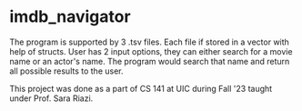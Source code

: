 # imdb_navigator

The program is supported by 3 .tsv files. Each file if stored in a vector with help of structs.
User has 2 input options, they can either search for a movie name or an actor's name.
The program would search that name and return all possible results to the user.

This project was done as a part of CS 141 at UIC during Fall '23 taught under Prof. Sara Riazi.
